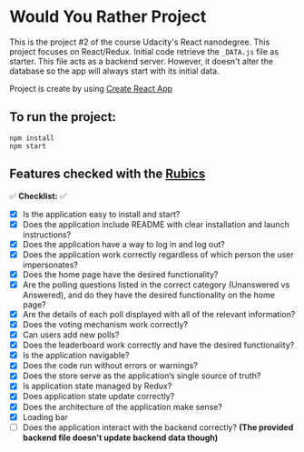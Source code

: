 # Would You Rather Project

This is the project #2 of the course Udacity's React nanodegree. This project focuses on React/Redux.
Initial code retrieve the `_DATA.js` file as starter. This file acts as a backend server. However, it doesn't alter the database so the app will always start with its initial data.

Project is create by using [Create React App](https://github.com/facebook/create-react-app)

## To run the project:
```
npm install
npm start
```

## Features checked with the [Rubics](https://review.udacity.com/#!/rubrics/1567/view)

:white_check_mark: **Checklist:** :white_check_mark:
- [x] Is the application easy to install and start?
- [x] Does the application include README with clear installation and launch instructions?
- [x] Does the application have a way to log in and log out?
- [x] Does the application work correctly regardless of which person the user impersonates?
- [x] Does the home page have the desired functionality?
- [x] Are the polling questions listed in the correct category (Unanswered vs Answered), and do they have the desired functionality on the home page?
- [x] Are the details of each poll displayed with all of the relevant information?
- [x] Does the voting mechanism work correctly?
- [x] Can users add new polls?
- [x] Does the leaderboard work correctly and have the desired functionality?
- [x] Is the application navigable?
- [x] Does the code run without errors or warnings?
- [x] Does the store serve as the application’s single source of truth?
- [x] Is application state managed by Redux?
- [x] Does application state update correctly?
- [x] Does the architecture of the application make sense?
- [x] Loading bar
- [ ] Does the application interact with the backend correctly? **(The provided backend file doesn't update backend data though)**